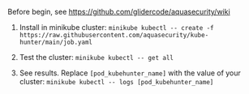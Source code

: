Before begin, see https://github.com/glidercode/aquasecurity/wiki

1. Install in minikube cluster:
``` minikube kubectl -- create -f https://raw.githubusercontent.com/aquasecurity/kube-hunter/main/job.yaml ```

2. Test the cluster:
``` minikube kubectl -- get all ``` 

3. See results. Replace `[pod_kubehunter_name]` with the value of your cluster:
``` minikube kubectl -- logs [pod_kubehunter_name] ``` 

